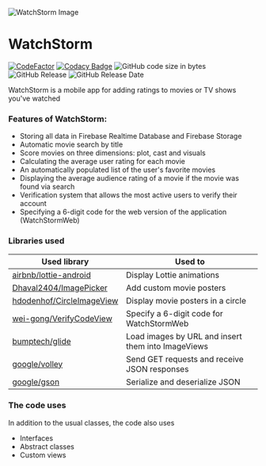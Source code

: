 ![WatchStorm Image](https://i.ibb.co/y41twQN/Watch-Storm-Image.jpg)
# WatchStorm
[![CodeFactor](https://www.codefactor.io/repository/github/kolyafedorenko/watchstormsecond/badge)](https://www.codefactor.io/repository/github/kolyafedorenko/watchstormsecond)
[![Codacy Badge](https://app.codacy.com/project/badge/Grade/60b72c3c67b94e57ab101d3e727a318a)](https://app.codacy.com/gh/KolyaFedorenko/WatchStormSecond/dashboard?utm_source=gh&utm_medium=referral&utm_content=&utm_campaign=Badge_grade)
![GitHub code size in bytes](https://img.shields.io/github/languages/code-size/KolyaFedorenko/WatchStormSecond?color=brighteen)
![GitHub Release](https://img.shields.io/github/v/release/KolyaFedorenko/WatchStormSecond?color=brighteen)
![GitHub Release Date](https://img.shields.io/github/release-date/KolyaFedorenko/WatchStormSecond)

WatchStorm is a mobile app for adding ratings to movies or TV shows you've watched

### Features of WatchStorm:
- Storing all data in Firebase Realtime Database and Firebase Storage
- Automatic movie search by title
- Score movies on three dimensions: plot, cast and visuals
- Calculating the average user rating for each movie
- An automatically populated list of the user's favorite movies
- Displaying the average audience rating of a movie if the movie was found via search
- Verification system that allows the most active users to verify their account
- Specifying a 6-digit code for the web version of the application (WatchStormWeb)

### Libraries used
| Used library | Used to |
| ------------ | ------- |
| [airbnb/lottie-android](https://github.com/airbnb/lottie-android) | Display Lottie animations |
| [Dhaval2404/ImagePicker](https://github.com/Dhaval2404/ImagePicker) | Add custom movie posters |
| [hdodenhof/CircleImageView](https://github.com/hdodenhof/CircleImageView) | Display movie posters in a circle |
| [wei-gong/VerifyCodeView](https://github.com/wei-gong/VerifyCodeView) | Specify a 6-digit code for WatchStormWeb |
| [bumptech/glide](https://github.com/bumptech/glide) | Load images by URL and insert them into ImageViews |
| [google/volley](https://github.com/google/volley) | Send GET requests and receive JSON responses |
| [google/gson](https://github.com/google/gson) | Serialize and deserialize JSON |

### The code uses
In addition to the usual classes, the code also uses
- Interfaces
- Abstract classes
- Custom views
